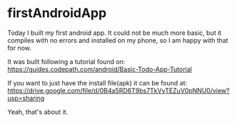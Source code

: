 # firstAndroidApp

Today I built my first android app. It could not be much more basic, but it compiles with no errors and installed on my phone, so I am happy with that for now.

It was built following a tutorial found on: https://guides.codepath.com/android/Basic-Todo-App-Tutorial

If you want to just have the install file(apk) it can be found at: https://drive.google.com/file/d/0B4a5RD6T9bs7TkVyTEZuV0pNNU0/view?usp=sharing

Yeah, that's about it. 
